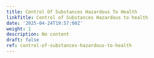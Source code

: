 ```yaml
---
title: Control Of Substances Hazardous To Health
linkTitle: Control of Substances Hazardous to health
date: '2025-04-24T19:57:00Z'
weight: 1
description: No content
draft: false
ref: control-of-substances-hazardous-to-health
---
```


